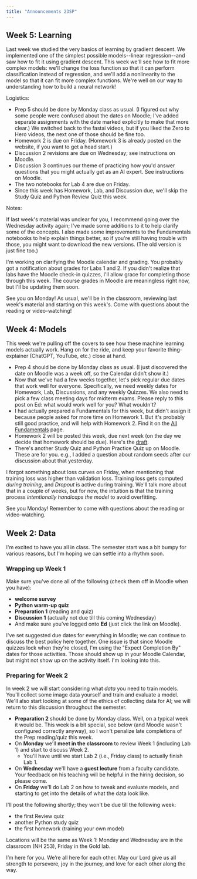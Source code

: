 ```yaml
---
title: "Announcements 23SP"
---
```


## Week 5: Learning

Last week we studied the very basics of learning by gradient descent. We implemented one of the simplest possible models--linear regression--and saw how to fit it using gradient descent. This week we'll see how to fit more complex models: we'll change the loss function so that it can perform classification instead of regression, and we'll add a nonlinearity to the model so that it can fit more complex functions. We're well on our way to understanding how to build a neural network!

Logistics:

- Prep 5 should be done by Monday class as usual. (I figured out why some people were confused about the dates on Moodle; I've added separate assignments with the date marked explicitly to make that more clear.) We switched back to the fastai videos, but if you liked the Zero to Hero videos, the next one of those should be fine too.
- Homework 2 is due on Friday. (Homework 3 is already posted on the website, if you want to get a head start.)
- Discussion 2 revisions are due on Wednesday; see instructions on Moodle.
- Discussion 3 continues our theme of practicing how you'd answer questions that you might actually get as an AI expert. See instructions on Moodle.
- The two notebooks for Lab 4 are due on Friday.
- Since this week has Homework, Lab, and Discussion due, we'll skip the Study Quiz and Python Review Quiz this week.

Notes:

If last week's material was unclear for you, I recommend going over the Wednesday activity again; I've made some additions to it to help clarify some of the concepts. I also made some improvements to the Fundamentals notebooks to help explain things better, so if you're still having trouble with those, you might want to download the new versions. (The old version is just fine too.)

I'm working on clarifying the Moodle calendar and grading. You probably got a notification about grades for Labs 1 and 2. If you didn't realize that labs have the Moodle check-in quizzes, I'll allow grace for completing those through this week. The course grades in Moodle are meaningless right now, but I'll be updating them soon.

See you on Monday! As usual, we'll be in the classroom, reviewing last week's material and starting on this week's. Come with questions about the reading or video-watching!

## Week 4: Models

This week we're pulling off the covers to see how these machine learning models actually work. Hang on for the ride, and keep your favorite thing-explainer (ChatGPT, YouTube, etc.) close at hand.

- Prep 4 should be done by Monday class as usual. (I just discovered the date on Moodle was a week off, so the Calendar didn't show it.)
- Now that we've had a few weeks together, let's pick regular due dates that work well for everyone. Specifically, we need weekly dates for Homework, Lab, Discussions, and any weekly Quizzes. We also need to pick a few class meeting days for midterm exams. Please reply to this post on Ed: what would work well for you? What wouldn't?
- I had actually prepared a Fundamentals for this week, but didn't assign it because people asked for more time on Homework 1. But it's probably still good practice, and will help with Homework 2. Find it on the [All Fundamentals](https://cs.calvin.edu/courses/cs/344/23sp/all_fundamentals/) page.
- Homework 2 will be posted this week, due next week (on the day we decide that homework should be due). Here's the [draft](https://cs.calvin.edu/courses/cs/344/23sp/units/03ethics/homework/).
- There's another Study Quiz and Python Practice Quiz up on Moodle. These are for you. e.g., I added a question about random seeds after our discussion about that yesterday.

I forgot something about loss curves on Friday, when mentioning that training loss was higher than validation loss. Training loss gets computed *during training*, and *Dropout* is active during training. We'll talk more about that in a couple of weeks, but for now, the intuition is that the training process *intentionally handicaps the model* to avoid overfitting.

See you Monday! Remember to come with questions about the reading or video-watching.

## Week 2: Data

I'm excited to have you all in class. The semester start was a bit bumpy for various reasons, but I'm hoping we can settle into a rhythm soon.

### Wrapping up Week 1

Make sure you've done all of the following (check them off in Moodle when you have):

- **welcome survey**
- **Python warm-up quiz**
- **Preparation 1** (reading and quiz)
- **Discussion 1** (actually not due till this coming Wednesday)
- And make sure you've logged onto **Ed** (just click the link on Moodle).

I've set suggested due dates for everything in Moodle; we can continue to discuss the best policy here together. One issue is that since Moodle quizzes lock when they're closed, I'm using the "Expect Completion By" dates for those activities. Those should show up in your Moodle Calendar, but might not show up on the activity itself. I'm looking into this.

### Preparing for Week 2

In week 2 we will start considering what *data* you need to train models. You'll collect some image data yourself and train and evaluate a model. We'll also start looking at some of the ethics of collecting data for AI; we will return to this discussion throughout the semester.

- **Preparation 2** should be done by Monday class. Well, on a typical week it would be. This week is a bit special, see below (and Moodle wasn't configured correctly anyway), so I won't penalize late completions of the Prep reading/quiz this week.
- On **Monday** we'll **meet in the classroom** to review Week 1 (including Lab 1) and start to discuss Week 2.
  - You'll have until we start Lab 2 (i.e., Friday class) to actually finish Lab 1.
- On **Wednesday** we'll have a **guest lecture** from a faculty candidate. Your feedback on his teaching will be helpful in the hiring decision, so please come.
- On **Friday** we'll do Lab 2 on how to tweak and evaluate models, and starting to get into the details of what the data look like.

I'll post the following shortly; they won't be due till the following week:

- the first Review quiz
- another Python study quiz
- the first homework (training your own model)

Locations will be the same as Week 1: Monday and Wednesday are in the classroom (NH 253), Friday in the Gold lab.

I’m here for you. We’re all here for each other. May our Lord give us all strength to persevere, joy in the journey, and love for each other along the way.
